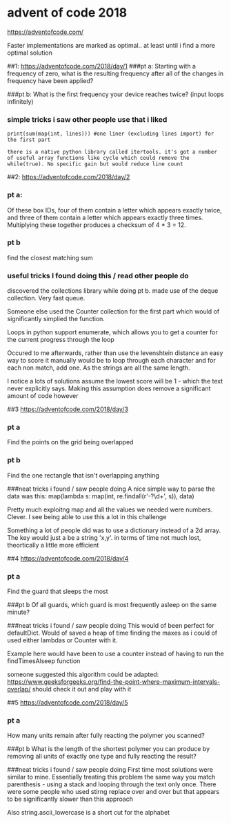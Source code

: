 # advent of code 2018

https://adventofcode.com/

Faster implementations are marked as optimal.. at least until i find a more optimal solution

##1: https://adventofcode.com/2018/day/1
###pt a:
Starting with a frequency of zero, what is the resulting frequency after all of the changes in frequency have been applied?

###pt b:
What is the first frequency your device reaches twice? (input loops infinitely)

### simple tricks i saw other people use that i liked
	print(sum(map(int, lines))) #one liner (excluding lines import) for the first part

	there is a native python library called itertools. it's got a number of useful array functions like cycle which could remove the while(true). No specific gain but would reduce line count

##2: https://adventofcode.com/2018/day/2
### pt a:
Of these box IDs, four of them contain a letter which appears exactly twice, and three of them contain a letter which appears exactly three times. Multiplying these together produces a checksum of 4 * 3 = 12.

### pt b
find the closest matching sum

### useful tricks I found doing this / read other people do
discovered the collections library while doing pt b. made use of the deque collection. Very fast queue.

Someone else used the Counter collection for the first part which would of significantly simplied the function.

Loops in python support enumerate, which allows you to get a counter for the current progress through the loop

Occured to me afterwards, rather than use the levenshtein distance an easy way to score it manually would be to loop through each character and for each non match, add one. As the strings are all the same length.

I notice a lots of solutions assume the lowest score will be 1 - which the text never explicitly says. Making this assumption does remove a significant amount of code however

##3 https://adventofcode.com/2018/day/3
### pt a
Find the points on the grid being overlapped

### pt b
Find the one rectangle that isn't overlapping anything

###neat tricks i found / saw people doing
A nice simple way to parse the data was this:
map(lambda s: map(int, re.findall(r'-?\d+', s)), data)

Pretty much exploitng map and all the values we needed were numbers. Clever. I see being able to use this a lot in this challenge

Something a lot of people did was to use a dictionary instead of a 2d array. The key would just a be a string 'x,y'. in terms of time not much lost, theortically a little more efficient

##4 https://adventofcode.com/2018/day/4
### pt a 
Find the guard that sleeps the most 

###pt b 
Of all guards, which guard is most frequently asleep on the same minute?

###neat tricks i found / saw people doing
This would of been perfect for defaultDict. Would of saved a heap of time finding the maxes as i could of used either lambdas or Counter with it.  

Example here would have been to use a counter instead of having to run the findTimesAlseep function

someone suggested this algorithm could be adapted: https://www.geeksforgeeks.org/find-the-point-where-maximum-intervals-overlap/ should check it out and play with it

##5 https://adventofcode.com/2018/day/5
### pt a 
How many units remain after fully reacting the polymer you scanned? 

###pt b 
What is the length of the shortest polymer you can produce by removing all units of exactly one type and fully reacting the result?

###neat tricks i found / saw people doing
First time most solutions were similar to mine. Essentially treating this problem the same way you match parenthesis - using a stack and looping through the text only once. There were some people who used stirng replace over and over but that appears to be significantly slower than this approach 

Also string.ascii_lowercase is a short cut for the alphabet

